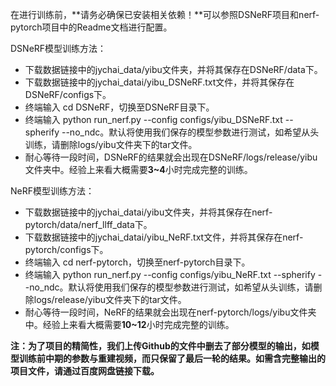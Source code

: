 在进行训练前，**请务必确保已安装相关依赖！**可以参照DSNeRF项目和nerf-pytorch项目中的Readme文档进行配置。

DSNeRF模型训练方法：

- 下载数据链接中的jychai_data/yibu文件夹，并将其保存在DSNeRF/data下。
- 下载数据链接中的jychai_datai/yibu_DSNeRF.txt文件，并将其保存在DSNeRF/configs下。
- 终端输入 cd DSNeRF，切换至DSNeRF目录下。
- 终端输入 python run_nerf.py --config configs/yibu_DSNeRF.txt --spherify --no_ndc。默认将使用我们保存的模型参数进行测试，如希望从头训练，请删除logs/yibu文件夹下的tar文件。
- 耐心等待一段时间，DSNeRF的结果就会出现在DSNeRF/logs/release/yibu文件夹中。经验上来看大概需要**3~4**小时完成完整的训练。

NeRF模型训练方法：

- 下载数据链接中的jychai_datai/yibu文件夹，并将其保存在nerf-pytorch/data/nerf_llff_data下。
- 下载数据链接中的jychai_datai/yibu_NeRF.txt文件，并将其保存在nerf-pytorch/configs下。
- 终端输入 cd nerf-pytorch，切换至nerf-pytorch目录下。
- 终端输入 python run_nerf.py --config configs/yibu_NeRF.txt --spherify --no_ndc。默认将使用我们保存的模型参数进行测试，如希望从头训练，请删除logs/release/yibu文件夹下的tar文件。
- 耐心等待一段时间，NeRF的结果就会出现在nerf-pytorch/logs/yibu文件夹中。经验上来看大概需要**10~12**小时完成完整的训练。

**注：为了项目的精简性，我们上传Github的文件中删去了部分模型的输出，如模型训练前中期的参数与重建视频，而只保留了最后一轮的结果。如需含完整输出的项目文件，请通过百度网盘链接下载。**
